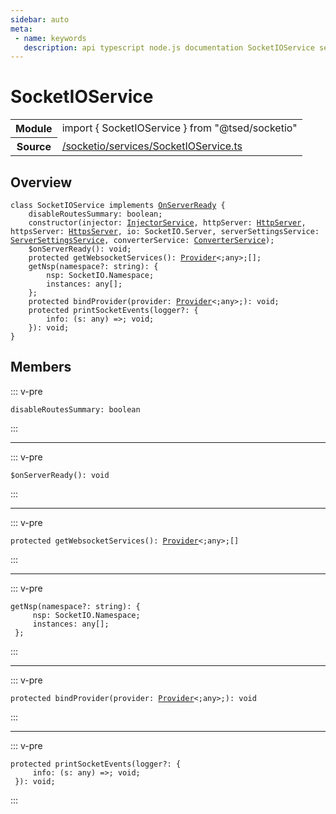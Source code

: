 ```yaml
---
sidebar: auto
meta:
 - name: keywords
   description: api typescript node.js documentation SocketIOService service
---
```

# SocketIOService <Badge text="Service" type="service"/>
<!-- Summary -->
<section class="symbol-info"><table class="is-full-width"><tbody><tr><th>Module</th><td><div class="lang-typescript"><span class="token keyword">import</span> { SocketIOService }&nbsp;<span class="token keyword">from</span>&nbsp;<span class="token string">"@tsed/socketio"</span></div></td></tr><tr><th>Source</th><td><a href="https://github.com/Romakita/ts-express-decorators/blob/v4.30.0/src//socketio/services/SocketIOService.ts#L0-L0">/socketio/services/SocketIOService.ts</a></td></tr></tbody></table></section>

<!-- Overview -->
## Overview


<pre><code class="typescript-lang "><span class="token keyword">class</span> SocketIOService <span class="token keyword">implements</span> <a href="/api/common/server/interfaces/OnServerReady.html"><span class="token">OnServerReady</span></a> <span class="token punctuation">{</span>
    disableRoutesSummary<span class="token punctuation">:</span> <span class="token keyword">boolean</span><span class="token punctuation">;</span>
    <span class="token keyword">constructor</span><span class="token punctuation">(</span>injector<span class="token punctuation">:</span> <a href="/api/common/di/services/InjectorService.html"><span class="token">InjectorService</span></a><span class="token punctuation">,</span> httpServer<span class="token punctuation">:</span> <a href="/api/common/server/decorators/HttpServer.html"><span class="token">HttpServer</span></a><span class="token punctuation">,</span> httpsServer<span class="token punctuation">:</span> <a href="/api/common/server/decorators/HttpsServer.html"><span class="token">HttpsServer</span></a><span class="token punctuation">,</span> io<span class="token punctuation">:</span> SocketIO.Server<span class="token punctuation">,</span> serverSettingsService<span class="token punctuation">:</span> <a href="/api/common/config/services/ServerSettingsService.html"><span class="token">ServerSettingsService</span></a><span class="token punctuation">,</span> converterService<span class="token punctuation">:</span> <a href="/api/common/converters/services/ConverterService.html"><span class="token">ConverterService</span></a><span class="token punctuation">)</span><span class="token punctuation">;</span>
    $<span class="token function">onServerReady</span><span class="token punctuation">(</span><span class="token punctuation">)</span><span class="token punctuation">:</span> <span class="token keyword">void</span><span class="token punctuation">;</span>
    <span class="token keyword">protected</span> <span class="token function">getWebsocketServices</span><span class="token punctuation">(</span><span class="token punctuation">)</span><span class="token punctuation">:</span> <a href="/api/common/di/class/Provider.html"><span class="token">Provider</span></a>&lt<span class="token punctuation">;</span><span class="token keyword">any</span>&gt<span class="token punctuation">;</span><span class="token punctuation">[</span><span class="token punctuation">]</span><span class="token punctuation">;</span>
    <span class="token function">getNsp</span><span class="token punctuation">(</span>namespace?<span class="token punctuation">:</span> <span class="token keyword">string</span><span class="token punctuation">)</span><span class="token punctuation">:</span> <span class="token punctuation">{</span>
        nsp<span class="token punctuation">:</span> SocketIO.Namespace<span class="token punctuation">;</span>
        instances<span class="token punctuation">:</span> <span class="token keyword">any</span><span class="token punctuation">[</span><span class="token punctuation">]</span><span class="token punctuation">;</span>
    <span class="token punctuation">}</span><span class="token punctuation">;</span>
    <span class="token keyword">protected</span> <span class="token function">bindProvider</span><span class="token punctuation">(</span>provider<span class="token punctuation">:</span> <a href="/api/common/di/class/Provider.html"><span class="token">Provider</span></a>&lt<span class="token punctuation">;</span><span class="token keyword">any</span>&gt<span class="token punctuation">;</span><span class="token punctuation">)</span><span class="token punctuation">:</span> <span class="token keyword">void</span><span class="token punctuation">;</span>
    <span class="token keyword">protected</span> <span class="token function">printSocketEvents</span><span class="token punctuation">(</span>logger?<span class="token punctuation">:</span> <span class="token punctuation">{</span>
        info<span class="token punctuation">:</span> <span class="token punctuation">(</span>s<span class="token punctuation">:</span> <span class="token keyword">any</span><span class="token punctuation">)</span> =&gt<span class="token punctuation">;</span> <span class="token keyword">void</span><span class="token punctuation">;</span>
    <span class="token punctuation">}</span><span class="token punctuation">)</span><span class="token punctuation">:</span> <span class="token keyword">void</span><span class="token punctuation">;</span>
<span class="token punctuation">}</span></code></pre>



<!-- Members -->




## Members


::: v-pre

<div class="method-overview">
<pre><code class="typescript-lang ">disableRoutesSummary<span class="token punctuation">:</span> <span class="token keyword">boolean</span></code></pre>

</div>



:::



***



::: v-pre

<div class="method-overview">
<pre><code class="typescript-lang ">$<span class="token function">onServerReady</span><span class="token punctuation">(</span><span class="token punctuation">)</span><span class="token punctuation">:</span> <span class="token keyword">void</span></code></pre>

</div>



:::



***



::: v-pre

<div class="method-overview">
<pre><code class="typescript-lang "><span class="token keyword">protected</span> <span class="token function">getWebsocketServices</span><span class="token punctuation">(</span><span class="token punctuation">)</span><span class="token punctuation">:</span> <a href="/api/common/di/class/Provider.html"><span class="token">Provider</span></a>&lt<span class="token punctuation">;</span><span class="token keyword">any</span>&gt<span class="token punctuation">;</span><span class="token punctuation">[</span><span class="token punctuation">]</span></code></pre>

</div>



:::



***



::: v-pre

<div class="method-overview">
<pre><code class="typescript-lang "><span class="token function">getNsp</span><span class="token punctuation">(</span>namespace?<span class="token punctuation">:</span> <span class="token keyword">string</span><span class="token punctuation">)</span><span class="token punctuation">:</span> <span class="token punctuation">{</span>
     nsp<span class="token punctuation">:</span> SocketIO.Namespace<span class="token punctuation">;</span>
     instances<span class="token punctuation">:</span> <span class="token keyword">any</span><span class="token punctuation">[</span><span class="token punctuation">]</span><span class="token punctuation">;</span>
 <span class="token punctuation">}</span><span class="token punctuation">;</span></code></pre>

</div>



:::



***



::: v-pre

<div class="method-overview">
<pre><code class="typescript-lang "><span class="token keyword">protected</span> <span class="token function">bindProvider</span><span class="token punctuation">(</span>provider<span class="token punctuation">:</span> <a href="/api/common/di/class/Provider.html"><span class="token">Provider</span></a>&lt<span class="token punctuation">;</span><span class="token keyword">any</span>&gt<span class="token punctuation">;</span><span class="token punctuation">)</span><span class="token punctuation">:</span> <span class="token keyword">void</span></code></pre>

</div>



:::



***



::: v-pre

<div class="method-overview">
<pre><code class="typescript-lang "><span class="token keyword">protected</span> <span class="token function">printSocketEvents</span><span class="token punctuation">(</span>logger?<span class="token punctuation">:</span> <span class="token punctuation">{</span>
     info<span class="token punctuation">:</span> <span class="token punctuation">(</span>s<span class="token punctuation">:</span> <span class="token keyword">any</span><span class="token punctuation">)</span> =&gt<span class="token punctuation">;</span> <span class="token keyword">void</span><span class="token punctuation">;</span>
 <span class="token punctuation">}</span><span class="token punctuation">)</span><span class="token punctuation">:</span> <span class="token keyword">void</span><span class="token punctuation">;</span></code></pre>

</div>



:::
